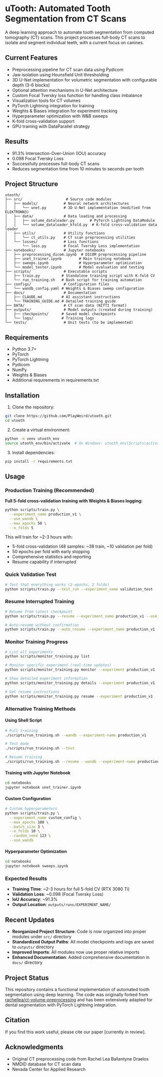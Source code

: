 # uTooth: Automated Tooth Segmentation from CT Scans

A deep learning approach to automate tooth segmentation from computed tomography (CT) scans. This project processes full-body CT scans to isolate and segment individual teeth, with a current focus on canines.

## Current Features
* Preprocessing pipeline for CT scan data using Pydicom
* Jaw isolation using Hounsfield Unit thresholding
* 3D U-Net implementation for volumetric segmentation with configurable depth (3-6 blocks)
* Optional attention mechanisms in U-Net architecture
* Custom Focal Tversky loss function for handling class imbalance
* Visualization tools for CT volumes
* PyTorch Lightning integration for training
* Weights & Biases integration for experiment tracking
* Hyperparameter optimization with W&B sweeps
* K-fold cross-validation support
* GPU training with DataParallel strategy

## Results
* 91.3% Intersection-Over-Union (IOU) accuracy
* 0.098 Focal Tversky Loss
* Successfully processes full-body CT scans
* Reduces segmentation time from 10 minutes to seconds per tooth

## Project Structure

```
utooth/
├── src/                    # Source code modules
│   ├── models/            # Neural network architectures
│   │   └── unet.py        # 3D U-Net implementation (modified from ELEKTRONN3)
│   ├── data/              # Data loading and processing
│   │   ├── volume_dataloader.py       # PyTorch Lightning DataModule
│   │   └── volume_dataloader_kfold.py  # K-fold cross-validation data loader
│   ├── utils/             # Utility functions
│   │   └── ct_utils.py    # CT scan preprocessing utilities
│   └── losses/            # Loss functions
│       └── loss.py        # Focal Tversky Loss implementation
├── notebooks/             # Jupyter notebooks
│   ├── preprocessing_dicom.ipynb  # DICOM preprocessing pipeline
│   ├── unet_trainer.ipynb        # Main training notebook
│   ├── sweeps.ipynb              # Hyperparameter optimization
│   └── model_tester.ipynb        # Model evaluation and testing
├── scripts/               # Executable scripts
│   ├── train.py          # Standalone training script with K-fold CV
│   └── run_training.sh   # Bash script for training automation
├── configs/               # Configuration files
│   └── wandb_config.yaml # Weights & Biases sweep configuration
├── docs/                  # Documentation
│   ├── CLAUDE.md         # AI assistant instructions
│   └── TRAINING_GUIDE.md # Detailed training guide
├── DATA/                  # CT scan data (NIfTI format)
├── outputs/               # Model outputs (created during training)
│   ├── checkpoints/      # Saved model checkpoints
│   └── logs/             # Training logs
└── tests/                 # Unit tests (to be implemented)
```

## Requirements
* Python 3.7+
* PyTorch
* PyTorch Lightning
* Pydicom
* NumPy
* Weights & Biases
* Additional requirements in requirements.txt

## Installation

1. Clone the repository:
```bash
git clone https://github.com/PlayWeird/utooth.git
cd utooth
```

2. Create a virtual environment:
```bash
python -m venv utooth_env
source utooth_env/bin/activate  # On Windows: utooth_env\Scripts\activate
```

3. Install dependencies:
```bash
pip install -r requirements.txt
```

## Usage

### Production Training (Recommended)

**Full 5-fold cross-validation training with Weights & Biases logging:**
```bash
python scripts/train.py \
  --experiment_name production_v1 \
  --use_wandb \
  --max_epochs 50 \
  --n_folds 5
```

This will train for ~2-3 hours with:
- 5-fold cross-validation (48 samples: ~38 train, ~10 validation per fold)
- 50 epochs per fold with early stopping
- Comprehensive statistics and reporting
- Resume capability if interrupted

### Quick Validation Test
```bash
# Test that everything works (2 epochs, 2 folds)
python scripts/train.py --test_run --experiment_name validation_test
```

### Resume Interrupted Training
```bash
# Resume from latest checkpoint
python scripts/train.py --resume --experiment_name production_v1 --use_wandb

# Auto-resume without confirmation
python scripts/train.py --auto_resume --experiment_name production_v1 --use_wandb
```

### Monitor Training Progress
```bash
# List all experiments
python scripts/monitor_training.py list

# Monitor specific experiment (real-time updates)
python scripts/monitor_training.py monitor --experiment production_v1

# Show detailed experiment information
python scripts/monitor_training.py details --experiment production_v1

# Get resume instructions
python scripts/monitor_training.py resume --experiment production_v1
```

### Alternative Training Methods

#### Using Shell Script
```bash
# Full training
./scripts/run_training.sh --wandb --experiment-name production_v1

# Test mode
./scripts/run_training.sh --test

# Resume training
./scripts/run_training.sh --resume --wandb --experiment-name production_v1
```

#### Training with Jupyter Notebook
```bash
cd notebooks
jupyter notebook unet_trainer.ipynb
```

#### Custom Configuration
```bash
# Custom hyperparameters
python scripts/train.py \
  --experiment_name custom_config \
  --max_epochs 100 \
  --batch_size 3 \
  --n_folds 10 \
  --random_seed 123 \
  --use_wandb
```

#### Hyperparameter Optimization
```bash
cd notebooks
jupyter notebook sweeps.ipynb
```

### Expected Results
- **Training Time**: ~2-3 hours for full 5-fold CV (RTX 3080 Ti)
- **Validation Loss**: ~0.098 (Focal Tversky Loss)
- **IoU Accuracy**: ~91.3%
- **Output Location**: `outputs/runs/EXPERIMENT_NAME/`

## Recent Updates

* **Reorganized Project Structure**: Code is now organized into proper modules under `src/` directory
* **Standardized Output Paths**: All model checkpoints and logs are saved to `outputs/` directory
* **Improved Imports**: All modules now use proper relative imports
* **Enhanced Documentation**: Added comprehensive documentation in `docs/` directory

## Project Status
This repository contains a functional implementation of automated tooth segmentation using deep learning. The code was originally forked from [rachellea/ct-volume-preprocessing](https://github.com/rachellea/ct-volume-preprocessing) and has been extensively adapted for dental segmentation with PyTorch Lightning integration.

## Citation
If you find this work useful, please cite our paper [currently in review].

## Acknowledgments
* Original CT preprocessing code from Rachel Lea Ballantyne Draelos
* NMDID database for CT scan data
* Nevada Center for Applied Research
